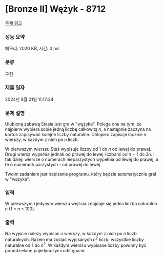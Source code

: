 # [Bronze II] Wężyk - 8712 

[문제 링크](https://www.acmicpc.net/problem/8712) 

### 성능 요약

메모리: 2020 KB, 시간: 0 ms

### 분류

구현

### 제출 일자

2024년 9월 21일 11:17:24

### 문제 설명

<p>Ulubioną zabawą Stasia jest gra w "wężyka". Polega ona na tym, że najpierw wybiera sobie jedną liczbę całkowitą <em>n</em>, a następnie zaczyna na kartce zapisywać kolejne liczby naturalne. Chłopiec zapisuje łącznie <em>n</em> wierszy, w każdym z nich po <em>n</em> liczb.</p>

<p>W pierwszym wierszu Staś wypisuje liczby od 1 do <em>n</em> od lewej do prawej. Drugi wiersz wypełnia jednak od prawej do lewej liczbami od <em>n</em> + 1 do 2<em>n</em>. I tak dalej: wiersze o numerach nieparzystych wypełnia od lewej do prawej, a te o numerach parzystych - od prawej do lewej.</p>

<p>Twoim zadaniem jest napisanie programu, który będzie automatycznie grał w "wężyka".</p>

### 입력 

 <p>W pierwszym i jedynym wierszu wejścia znajduje się jedna liczba naturalna <em>n</em> (1 ≤ <em>n</em> ≤ 100).</p>

### 출력 

 <p>Na wyjście należy wypisać <em>n</em> wierszy, w każdym z nich po <em>n</em> liczb naturalnych. Razem ma zostać wypisanych <em>n</em><sup>2</sup> liczb: wszystkie liczby naturalne od 1 do <em>n</em><sup>2</sup>. W każdym wierszu wypisane liczby powinny być pooddzielane pojedynczymi odstępami.</p>

